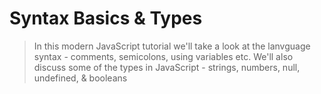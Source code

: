 #  Syntax Basics & Types


> In this modern JavaScript tutorial we'll take a look at the lanvguage syntax - comments, semicolons, using variables etc. We'll also discuss some of the types in JavaScript - strings, numbers, null, undefined, & booleans